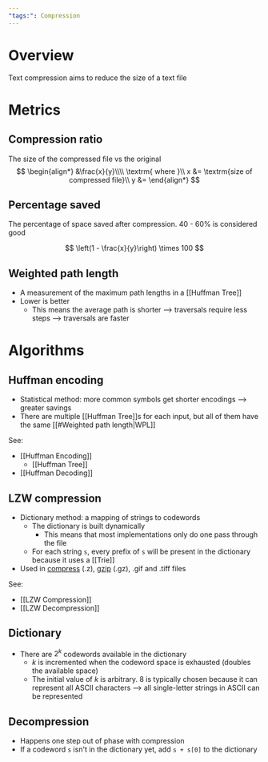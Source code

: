 ```yaml
---
"tags:": Compression
---
```

# Overview
Text compression aims to reduce the size of a text file

# Metrics
## Compression ratio
The size of the compressed file vs the original
$$
\begin{align*}
&\frac{x}{y}\\\\
\textrm{ where }\\
x &= \textrm{size of compressed file}\\
 y &= 
\end{align*}
$$

## Percentage saved
The percentage of space saved after compression. 40 - 60% is considered good

$$
\left(1 - \frac{x}{y}\right) \times 100
$$

## Weighted path length
- A measurement of the maximum path lengths in a [[Huffman Tree]]
- Lower is better
	- This means the average path is shorter --> traversals require less steps --> traversals are faster

# Algorithms
## Huffman encoding
- Statistical method: more common symbols get shorter encodings --> greater savings
- There are multiple [[Huffman Tree]]s for each input, but all of them have the same [[#Weighted path length|WPL]]

See:
- [[Huffman Encoding]]
	- [[Huffman Tree]]
- [[Huffman Decoding]]

## LZW compression
- Dictionary method: a mapping of strings to codewords
	- The dictionary is built dynamically
		- This means that most implementations only do one pass through the file
	- For each string `s`, every prefix of `s` will be present in the dictionary because it uses a [[Trie]]
- Used in [compress](https://linux.die.net/man/1/compress) (.z), [gzip](https://linux.die.net/man/1/gzip) (.gz), .gif and .tiff files

See:
- [[LZW Compression]]
- [[LZW Decompression]]

## Dictionary
- There are $2^k$ codewords available in the dictionary
	- $k$ is incremented when the codeword space is exhausted (doubles the available space)
	- The initial value of $k$ is arbitrary. 8 is typically chosen because it can represent all ASCII characters --> all single-letter strings in ASCII can be represented

## Decompression
- Happens one step out of phase with compression
- If a codeword `s` isn't in the dictionary yet, add `s + s[0]` to the dictionary